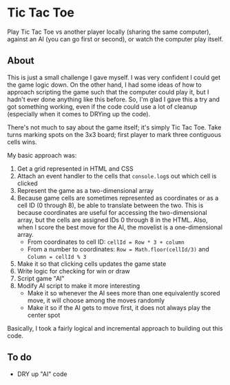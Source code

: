Tic Tac Toe
===========

Play Tic Tac Toe vs another player locally (sharing the same computer), against an AI (you can go first or second), or watch the computer play itself.

About
-----

This is just a small challenge I gave myself.  I was very confident I could get the game logic down.  On the other hand, I had some ideas of how to approach scripting the game such that the computer could play it, but I hadn't ever done anything like this before.  So, I'm glad I gave this a try and got something working, even if the code could use a lot of cleanup (especially when it comes to DRYing up the code).

There's not much to say about the game itself; it's simply Tic Tac Toe.  Take turns marking spots on the 3x3 board; first player to mark three contiguous cells wins.

My basic approach was:
1. Get a grid represented in HTML and CSS
1. Attach an event handler to the cells that `console.log`s out which cell is clicked
1. Represent the game as a two-dimensional array
1. Because game cells are sometimes represented as coordinates or as a cell ID (0 through 8), be able to translate between the two.  This is because coordinates are useful for accessing the two-dimensional array, but the cells are assigned IDs 0 through 8 in the HTML.  Also, when I score the best move for the AI, the movelist is a one-dimensional array.
    * From coordinates to cell ID:  `cellId = Row * 3 + column`
    * From a number to coordinates:  `Row = Math.floor(cellId/3)` and `Column = cellId % 3`
1. Make it so that clicking cells updates the game state
1. Write logic for checking for win or draw
1. Script game "AI"
1. Modify AI script to make it more interesting
    * Make it so whenever the AI sees more than one equivalently scored move, it will choose among the moves randomly
    * Make it so if the AI gets to move first, it does not always play the center spot

Basically, I took a fairly logical and incremental approach to building out this code.

To do
-----

* DRY up "AI" code